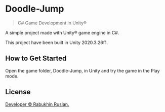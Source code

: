 # Doodle-Jump
 
> C# Game Development in Unity®

A simple project made with Unity® game engine in C#.

This project have been built in Unity 2020.3.26f1.

## How to Get Started

Open the game folder, Doodle-Jump, in Unity and try the game in the Play mode.

## License

[Developer © Rabukhin Ruslan.](https://www.linkedin.com/in/ruslan-rabukhin/)
